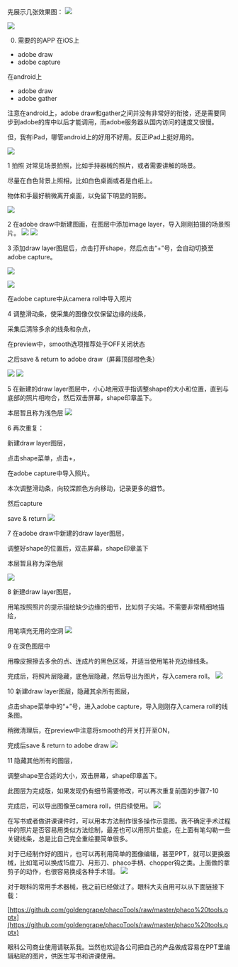 <!--
.. title: 快速绘制操作示意图
.. slug: make-simple-fig
.. date: 2017-12-19 02:36:43 UTC+08:00
.. tags: 教程, 现代眼科医生知识扩展包
.. category:
.. link:
.. description:
.. type: text
-->


先展示几张效果图：
![](/images/手绘/01.jpg)

![](/images/手绘/02.jpg)


0. 需要的的APP
在iOS上

* adobe draw
* adobe capture

在android上

* adobe draw
* adobe gather

注意在android上，adobe draw和gather之间并没有非常好的衔接，还是需要同步到adobe的库中以后才能调用，而adobe服务器从国内访问的速度又很慢。

但，我有iPad，哪管android上的好用不好用。反正iPad上挺好用的。

![](/images/手绘/03.jpg)



1 拍照
对常见场景拍照，比如手持器械的照片，或者需要讲解的场景。

尽量在白色背景上照相，比如白色桌面或者是白纸上。

物体和手最好稍微离开桌面，以免留下明显的阴影。

![](/images/手绘/04.jpg)


2 在adobe draw中新建图画，在图层中添加image layer，导入刚刚拍摄的场景照片。
![](/images/手绘/05.jpg)
![](/images/手绘/06.jpg)



3 添加draw layer图层后，点击打开shape，然后点击“+”号，会自动切换至adobe capture。

![](/images/手绘/07.jpg)

![](/images/手绘/08.jpg)

在adobe capture中从camera roll中导入照片



4 调整滑动条，使采集的图像仅仅保留边缘的线条，

采集后清除多余的线条和杂点，

在preview中，smooth选项推荐处于OFF关闭状态

之后save & return to adobe draw（屏幕顶部橙色条）

![](/images/手绘/09.jpg)
![](/images/手绘/10.jpg)


5 在新建的draw layer图层中，小心地用双手指调整shape的大小和位置，直到与底部的照片相吻合，然后双击屏幕，shape印章盖下。

本层暂且称为浅色层
![](/images/手绘/11.jpg)



6 再次重复：

新建draw layer图层，

点击shape菜单，点击+，

在adobe capture中导入照片。

本次调整滑动条，向较深颜色方向移动，记录更多的细节。

然后capture

save & return
![](/images/手绘/12.jpg)



7 在adobe draw中新建的draw layer图层，

调整好shape的位置后，双击屏幕，shape印章盖下

本层暂且称为深色层

![](/images/手绘/13.jpg)


8 新建draw layer图层，

用笔按照照片的提示描绘缺少边缘的细节，比如剪子尖端。不需要非常精细地描绘，

用笔填充无用的空洞
![](/images/手绘/14.jpg)



9 在深色图层中

用橡皮擦擦去多余的点、连成片的黑色区域，并适当使用笔补充边缘线条。

完成后，将照片层隐藏，底色层隐藏，然后导出为图片，存入camera roll。
![](/images/手绘/15.jpg)



10 新建draw layer图层，隐藏其余所有图层，

点击shape菜单中的“+”号，进入adobe capture，导入刚刚存入camera roll的线条图。

稍微清理后，在preview中注意将smooth的开关打开至ON，

完成后save & return to adobe draw
![](/images/手绘/16.jpg)



11 隐藏其他所有的图层，

调整shape至合适的大小，双击屏幕，shape印章盖下。

此图层为完成版，如果发现仍有细节需要修改，可以再次重复前面的步骤7-10

完成后，可以导出图像至camera roll，供后续使用。
![](/images/手绘/17.jpg)



在写书或者做讲课课件时，可以用本方法制作很多操作示意图。我不确定手术过程中的照片是否容易用类似方法绘制，最差也可以用照片垫底，在上面有笔勾勒一些关键线条，总是比自己完全重绘要简单很多。

对于已经制作好的图片，也可以再利用简单的图像编辑，甚至PPT，就可以更换器械，比如笔可以换成15度刀、月形刀、phaco手柄、chopper钩之类。上面做的拿剪子的动作，也很容易换成各种手术钳。
![](/images/手绘/18.jpg)

对于眼科的常用手术器械，我之前已经做过了。眼科大夫自用可以从下面链接下载：

[https://github.com/goldengrape/phacoTools/raw/master/phaco%20tools.pptx](https://github.com/goldengrape/phacoTools/raw/master/phaco%20tools.pptx)

眼科公司商业使用请联系我。当然也欢迎各公司把自己的产品做成容易在PPT里编辑粘贴的图片，供医生写书和讲课使用。
